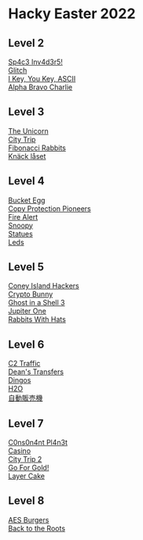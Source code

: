 # Hacky Easter 2022

## Level 2

[Sp4c3 Inv4d3r5!](level_2/space_invaders/)<br/>
[Glitch](level_2/glitch/)<br/>
[I Key, You Key, ASCII](level_2/i_key_you_key_ascii/)<br/>
[Alpha Bravo Charlie](level_2/alpha_bravo_charlie/)<br/>

## Level 3

[The Unicorn](level_3/the_unicorn/)<br/>
[City Trip](level_3/city_trip/)<br/>
[Fibonacci Rabbits](level_3/fibonacci_rabbits/)<br/>
[Knäck låset](level_3/knack_laset/)<br/>

## Level 4

[Bucket Egg](level_4/bucket_egg/)<br/>
[Copy Protection Pioneers](level_4/copy_protection/)<br/>
[Fire Alert](level_4/fire_alert/)<br/>
[Snoopy](level_4/snoopy/)<br/>
[Statues](level_4/statues/)<br/>
[Leds](level_4/leds/)<br/>

## Level 5

[Coney Island Hackers](level_5/coney_island_hackers/)<br/>
[Crypto Bunny](level_5/crypto_bunny/)<br/>
[Ghost in a Shell 3](level_5/ghost_in_a_shell/)<br/>
[Jupiter One](level_5/jupiter_one/)<br/>
[Rabbits With Hats](level_5/rabbits_with_hats/)<br/>

## Level 6

[C2 Traffic](level_6/c2_traffic/)<br/>
[Dean's Transfers](level_6/deans_transfers/)<br/>
[Dingos](level_6/dingos/)<br/>
[H2O](level_6/h2o/)<br/>
[自動販売機](level_6/vending_machine/)<br/>

## Level 7

[C0ns0n4nt Pl4n3t](level_7/C0ns0n4nt_Pl4n3t/)<br/>
[Casino](level_7/casino/)<br/>
[City Trip 2](level_7/city_trip2/)<br/>
[Go For Gold!](level_7/gold/)<br/>
[Layer Cake](level_7/layer_cake/)<br/>

## Level 8

[AES Burgers](level_8/aes_burgers/)<br/>
[Back to the Roots](level_8/back_to_the_roots/)<br/>
